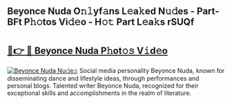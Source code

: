 ## Beyonce Nuda O𝚗𝚕yf𝚊ns L𝚎a𝚔ed N𝚞𝚍es - Part-BFt P𝚑𝚘tos Vi𝚍𝚎o - H𝚘𝚝 Part L𝚎a𝚔s rSUQf

# <h2><a href="http://kfe82rb.oniu.top/?m=Beyonce+Nuda">🔗👉 🔴 Beyonce Nuda P𝚑ot𝚘𝚜 V𝚒d𝚎o</a></h2>

[![Beyonce Nuda Nu𝚍e𝚜](https://i.imgur.com/0qMVB7G.gif)](http://kfe82rb.oniu.top/?m=Beyonce+Nuda)
Social media personality Beyonce Nuda, known for disseminating dance and lifestyle ideas, through performances and personal blogs. Talented writer Beyonce Nuda, recognized for their exceptional skills and accomplishments in the realm of literature.  
